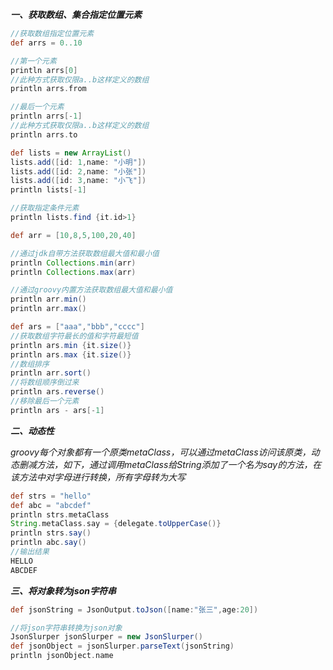 ***一、获取数组、集合指定位置元素***
~~~groovy
//获取数组指定位置元素
def arrs = 0..10

//第一个元素
println arrs[0]
//此种方式获取仅限a..b这样定义的数组
println arrs.from

//最后一个元素
println arrs[-1]
//此种方式获取仅限a..b这样定义的数组
println arrs.to

def lists = new ArrayList()
lists.add([id: 1,name: "小明"])
lists.add([id: 2,name: "小张"])
lists.add([id: 3,name: "小飞"])
println lists[-1]
~~~

~~~groovy
//获取指定条件元素
println lists.find {it.id>1}

def arr = [10,8,5,100,20,40]

//通过jdk自带方法获取数组最大值和最小值
println Collections.min(arr)
println Collections.max(arr)

//通过groovy内置方法获取数组最大值和最小值
println arr.min()
println arr.max()

def ars = ["aaa","bbb","cccc"]
//获取数组字符最长的值和字符最短值
println ars.min {it.size()}
println ars.max {it.size()}
//数组排序
println arr.sort()
//将数组顺序倒过来
println ars.reverse()
//移除最后一个元素
println ars - ars[-1]
~~~

***二、动态性***

*groovy每个对象都有一个原类metaClass，可以通过metaClass访问该原类，动态删减方法，如下，通过调用metaClass给String添加了一个名为say的方法，在该方法中对字母进行转换，所有字母转为大写*

~~~groovy
def strs = "hello"
def abc = "abcdef"
println strs.metaClass
String.metaClass.say = {delegate.toUpperCase()}
println strs.say()
println abc.say()
//输出结果
HELLO
ABCDEF
~~~

***三、将对象转为json字符串***

~~~groovy
def jsonString = JsonOutput.toJson([name:"张三",age:20])

//将json字符串转换为json对象
JsonSlurper jsonSlurper = new JsonSlurper()
def jsonObject = jsonSlurper.parseText(jsonString)
println jsonObject.name
~~~
